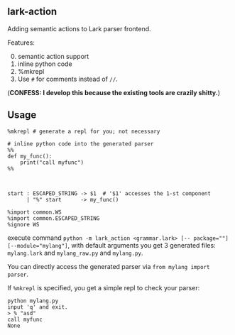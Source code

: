 ## lark-action
Adding semantic actions to Lark parser frontend.

Features:

0. semantic action support
1. inline python code
2. %mkrepl
3. Use `#` for comments instead of `//`.

(**CONFESS: I develop this because the existing tools are crazily shitty.**)

## Usage

```
%mkrepl # generate a repl for you; not necessary

# inline python code into the generated parser
%%
def my_func():
    print("call myfunc")
%%


        
start : ESCAPED_STRING -> $1  # '$1' accesses the 1-st component
      | "%" start      -> my_func()

%import common.WS
%import common.ESCAPED_STRING
%ignore WS
```

execute command `python -m lark_action <grammar.lark> [-- package=""] [--module="mylang"]`, with default arguments you get 3 generated files: `mylang.lark` and `mylang_raw.py` and `mylang.py`.

You can directly access the generated parser via `from mylang import parser`.

If `%mkrepl` is specified, you get a simple repl to check your parser:
```
python mylang.py
input 'q' and exit.
> % "asd"
call myfunc
None
```
